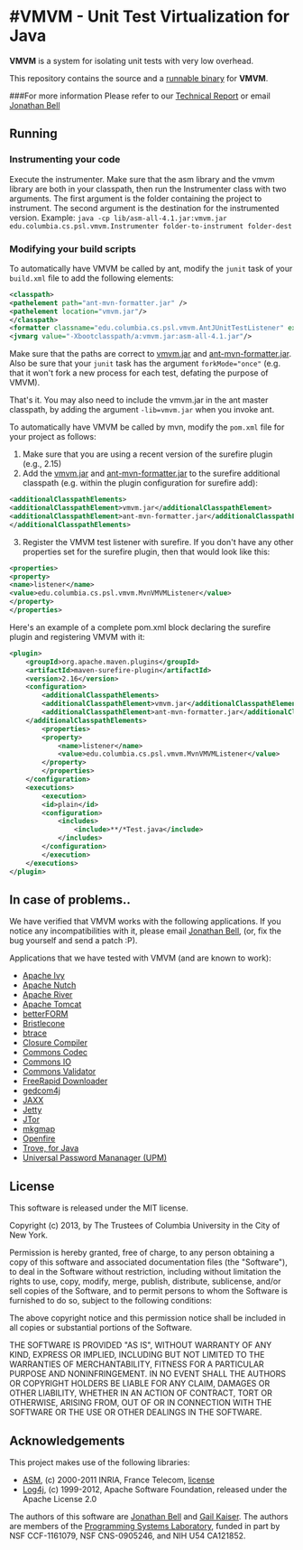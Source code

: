 #VMVM - Unit Test Virtualization for Java
==========
**VMVM** is a system for isolating unit tests with very low overhead.

This repository contains the source and a [runnable binary](https://github.com/Programming-Systems-Lab/vmvm/blob/master/binaries/vmvm.jar) for **VMVM**.

###For more information
Please refer to our [Technical Report](http://mice.cs.columbia.edu/getTechreport.php?techreportID=1549) or email [Jonathan Bell](mailto:jbell@cs.columbia.edu)

Running
-----
### Instrumenting your code
Execute the instrumenter. Make sure that the asm library and the vmvm library are both in your classpath, then run the Instrumenter class with two arguments. The first argument is the folder containing the project to instrument. The second argument is the destination for the instrumented version.
Example:
`java -cp lib/asm-all-4.1.jar:vmvm.jar edu.columbia.cs.psl.vmvm.Instrumenter folder-to-instrument folder-dest`


### Modifying your build scripts
To automatically have VMVM be called by ant, modify the `junit` task of your `build.xml` file to add the following elements:

```xml
<classpath>
<pathelement path="ant-mvn-formatter.jar" />
<pathelement location="vmvm.jar"/>
</classpath>
<formatter classname="edu.columbia.cs.psl.vmvm.AntJUnitTestListener" extension=".xml"/>
<jvmarg value="-Xbootclasspath/a:vmvm.jar:asm-all-4.1.jar"/>
```

Make sure that the paths are correct to [vmvm.jar](https://github.com/Programming-Systems-Lab/vmvm/blob/master/binaries/vmvm.jar) and [ant-mvn-formatter.jar](https://github.com/Programming-Systems-Lab/vmvm/blob/master/binaries/ant-mvn-formatter.jar). Also be sure that your `junit` task has the argument `forkMode="once"` (e.g. that it won't fork a new process for each test, defating the purpose of VMVM).

That's it. You may also need to include the vmvm.jar in the ant master classpath, by adding the argument `-lib=vmvm.jar` when you invoke ant.

To automatically have VMVM be called by mvn, modify the `pom.xml` file for your project as follows:

1.	Make sure that you are using a recent version of the surefire plugin (e.g., 2.15)
1.	Add the [vmvm.jar](https://github.com/Programming-Systems-Lab/vmvm/blob/master/binaries/vmvm.jar) and [ant-mvn-formatter.jar](https://github.com/Programming-Systems-Lab/vmvm/blob/master/binaries/ant-mvn-formatter.jar) to the surefire additional classpath (e.g. within the plugin configuration for surefire add):

```xml
<additionalClasspathElements>
<additionalClasspathElement>vmvm.jar</additionalClasspathElement>
<additionalClasspathElement>ant-mvn-formatter.jar</additionalClasspathElement>
</additionalClasspathElements>
```

3.	Register the VMVM test listener with surefire. If you don't have any other properties set for the surefire plugin, then that would look like this:

```xml
<properties>
<property>
<name>listener</name>
<value>edu.columbia.cs.psl.vmvm.MvnVMVMListener</value>
</property>
</properties>
```

Here's an example of a complete pom.xml block declaring the surefire plugin and registering VMVM with it:
```xml
<plugin>
	<groupId>org.apache.maven.plugins</groupId>
	<artifactId>maven-surefire-plugin</artifactId>
	<version>2.16</version>
	<configuration>
		<additionalClasspathElements>
		<additionalClasspathElement>vmvm.jar</additionalClasspathElement>
		<additionalClasspathElement>ant-mvn-formatter.jar</additionalClasspathElement>
	</additionalClasspathElements>
		<properties>
		<property>
			<name>listener</name>
			<value>edu.columbia.cs.psl.vmvm.MvnVMVMListener</value>
		</property>
		</properties>
	</configuration>
	<executions>
		<execution>
		<id>plain</id>
		<configuration>
			<includes>
				<include>**/*Test.java</include>
			</includes>
		</configuration>
		</execution>
	</executions>
</plugin>
```

In case of problems..
-----
We have verified that VMVM works with the following applications. If you notice any incompatibilities with it, please email [Jonathan Bell](mailto:jbell@cs.columbia.edu), (or, fix the bug yourself and send a patch :P).

Applications that we have tested with VMVM (and are known to work):
* [Apache Ivy](http://ant.apache.org/ivy/)
* [Apache Nutch](http://nutch.apache.org/)
* [Apache River](http://river.apache.org/)
* [Apache Tomcat](http://tomcat.apache.org/)
* [betterFORM](http://www.betterform.de/en/index.html)
* [Bristlecone](http://www.ohloh.net/p/bristlecone)
* [btrace](https://kenai.com/projects/btrace)
* [Closure Compiler](http://commons.apache.org/proper/commons-jci/)
* [Commons Codec](http://commons.apache.org/proper/commons-codec/)
* [Commons IO](http://commons.apache.org/proper/commons-io/)
* [Commons Validator](http://commons.apache.org/proper/commons-validator/)
* [FreeRapid Downloader](http://wordrider.net/freerapid/)
* [gedcom4j](http://gedcom4j.org/main/)
* [JAXX](http://nuiton.org/projects/jaxx)
* [Jetty](http://www.eclipse.org/jetty/jtor* )
* [JTor](https://github.com/brl/JTor)
* [mkgmap](http://wiki.openstreetmap.org/wiki/Mkgmap)
* [Openfire](http://www.igniterealtime.org/projects/openfire/)
* [Trove, for Java](http://trove.starlight-systems.com/)
* [Universal Password Mananager (UPM)](http://upm.sourceforge.net/)

License
------
This software is released under the MIT license.

Copyright (c) 2013, by The Trustees of Columbia University in the City of New York.

Permission is hereby granted, free of charge, to any person obtaining
a copy of this software and associated documentation files (the
"Software"), to deal in the Software without restriction, including
without limitation the rights to use, copy, modify, merge, publish,
distribute, sublicense, and/or sell copies of the Software, and to
permit persons to whom the Software is furnished to do so, subject to
the following conditions:

The above copyright notice and this permission notice shall be
included in all copies or substantial portions of the Software.

THE SOFTWARE IS PROVIDED "AS IS", WITHOUT WARRANTY OF ANY KIND,
EXPRESS OR IMPLIED, INCLUDING BUT NOT LIMITED TO THE WARRANTIES OF
MERCHANTABILITY, FITNESS FOR A PARTICULAR PURPOSE AND
NONINFRINGEMENT. IN NO EVENT SHALL THE AUTHORS OR COPYRIGHT HOLDERS BE
LIABLE FOR ANY CLAIM, DAMAGES OR OTHER LIABILITY, WHETHER IN AN ACTION
OF CONTRACT, TORT OR OTHERWISE, ARISING FROM, OUT OF OR IN CONNECTION
WITH THE SOFTWARE OR THE USE OR OTHER DEALINGS IN THE SOFTWARE.


Acknowledgements
-----
This project makes use of the following libraries:
* [ASM](http://asm.ow2.org/license.html), (c) 2000-2011 INRIA, France Telecom, [license](http://asm.ow2.org/license.html)
* [Log4j](http://logging.apache.org/log4j/), (c) 1999-2012, Apache Software Foundation, released under the Apache License 2.0

The authors of this software are [Jonathan Bell](http://jonbell.net) and [Gail Kaiser](http://www.cs.columbia.edu/~kaiser/). The authors are members of the [Programming Systems Laboratory](http://www.psl.cs.columbia.edu/), funded in part by NSF CCF-1161079, NSF CNS-0905246, and NIH U54 CA121852.
